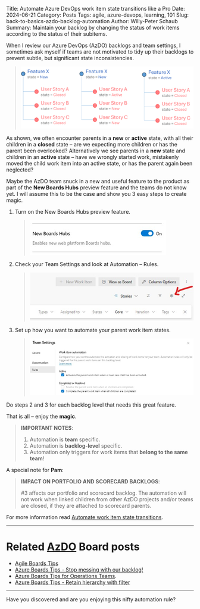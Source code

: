 Title: Automate Azure DevOps work item state transitions like a Pro
Date: 2024-06-21
Category: Posts 
Tags: agile, azure-devops, learning, 101
Slug: back-to-basics-azdo-backlog-automation
Author: Willy-Peter Schaub
Summary: Maintain your backlog by changing the status of work items according to the status of their subitems.

When I review our Azure DevOps (AzDO) backlogs and team settings, I sometimes ask myself if teams are not motivated to tidy up their backlogs to prevent subtle, but significant state inconsistencies. 

> ![Anomalies](/images/back-to-basics-azdo-backlog-automation-0.png)

As shown, we often encounter parents in a **new** or **active** state, with all their children in a **closed** state – are we expecting more children or has the parent been overlooked? Alternatively we see parents in a **new** state and children in an **active** state – have we wrongly started work, mistakenly moved the child work item into an active state, or has the parent again been neglected?

Maybe the AzDO team snuck in a new and useful feature to the product as part of the **New Boards Hubs** preview feature and the teams do not know yet. I will assume this to be the case and show you 3 easy steps to create magic.  

1. Turn on the New Boards Hubs preview feature.

    > ![New Board](/images/back-to-basics-azdo-backlog-automation-1.jpg)

2. Check your Team Settings and look at Automation – Rules.

    > ![Settings](/images/back-to-basics-azdo-backlog-automation-2.jpg)

3. Set up how you want to automate your parent work item states.  

    > ![Automation](/images/back-to-basics-azdo-backlog-automation-3.jpg)

Do steps 2 and 3 for each backlog level that needs this great feature.  

That is all – enjoy the **magic**.

>
> **IMPORTANT NOTES**:
>
> 1. Automation is **team** specific.
> 2. Automation is **backlog-level** specific.
> 3. Automation only triggers for work items that **belong to the same team**!
>

A special note for **Pam**:

>
> **IMPACT ON PORTFOLIO AND SCORECARD BACKLOGS**:
>
> #3 affects our portfolio and scorecard backlog. The automation will not work when linked children from other AzDO projects and/or teams are closed, if they are attached to scorecard parents.
>

For more information read [Automate work item state transitions](https://learn.microsoft.com/en-us/azure/devops/boards/backlogs/automate-work-item-state-transitions?view=azure-devops).

---

# Related [AzDO](https://azure.microsoft.com/en-us/products/devops) Board posts

- [Agile Boards Tips](/agile-boards-tips.html)
- [Azure Boards Tips - Stop messing with our backlog!](/azure-boards-tips-stop-messing-with-our-backlog.html)
- [Azure Boards Tips for Operations Teams](/azure-boards-tips-operations-team.html).
- [Azure Boards Tips - Retain hierarchy with filter](/azure-boards-tips-retain-hierarchy-with-filter.html)

---

Have you discovered and are you enjoying this nifty automation rule?

